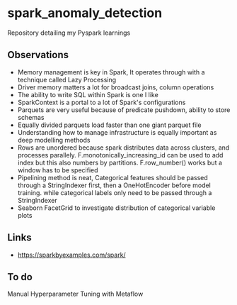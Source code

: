 # spark_anomaly_detection
Repository detailing my Pyspark learnings


## Observations
- Memory management is key in Spark, It operates through with a technique called Lazy Processing
- Driver memory matters a lot for broadcast joins, column operations 
- The ability to write SQL within Spark is one I like 
- SparkContext is a portal to a lot of Spark's configurations
- Parquets are very useful because of predicate pushdown, ability to store schemas
- Equally divided parquets load faster than one giant parquet file 
- Understanding how to manage infrastructure is equally important as deep modelling methods
- Rows are unordered because spark distributes data across clusters, and processes parallely. F.monotonically_increasing_id can be used to add index but this also numbers by partitions. F.row_number() works but a window has to be specified
- Pipelining method is neat, Categorical features should be passed through a StringIndexer first, then a OneHotEncoder before model training. while categorical labels only need to be passed through a StringIndexer
- Seaborn FacetGrid to investigate distribution of categorical variable plots

## Links 
- https://sparkbyexamples.com/spark/

## To do 
Manual Hyperparameter Tuning with Metaflow
